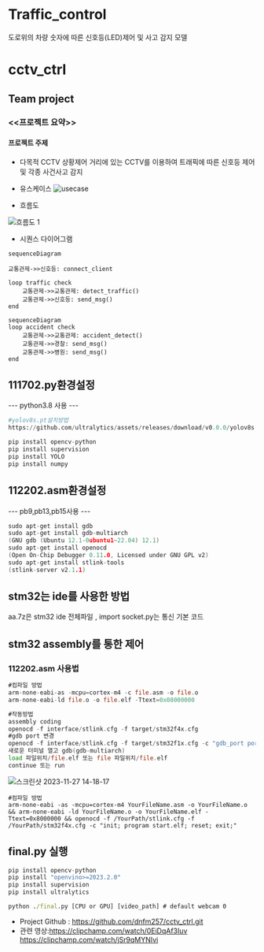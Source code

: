 # Traffic_control
도로위의 차량 숫자에 따른 신호등(LED)제어 및 사고 감지 모델

# cctv_ctrl

## Team project

### <<프로젝트 요약>>
#### 프로젝트 주제
* 다목적 CCTV 상황제어
거리에 있는 CCTV를 이용하여 트래픽에 따른 신호등 제어 및 각종 사건사고 감지

* 유스케이스
![usecase](https://github.com/toptgun/Traffic_control/assets/118237074/397e121a-f725-4e2a-b540-5715ce30ca79)

* 흐름도

![흐름도 1](https://github.com/toptgun/Traffic_control/assets/118237074/e7fff1ea-d044-4b16-b53f-a6c92f53a49d)

* 시퀀스 다이어그램
```mermaid
sequenceDiagram

교통관제->>신호등: connect_client

loop traffic check
    교통관제->>교통관제: detect_traffic()
    교통관제->>신호등: send_msg()
end
```

```mermaid
sequenceDiagram
loop accident check
    교통관제->>교통관제: accident_detect()
    교통관제->>경찰: send_msg()
    교통관제->>병원: send_msg()
end
```

## 111702.py환경설정  
--- python3.8 사용 ---
```py
#yolov8s.pt설치방법
https://github.com/ultralytics/assets/releases/download/v0.0.0/yolov8s.pt
```
```py
pip install opencv-python
pip install supervision
pip install YOLO
pip install numpy
```
## 112202.asm환경설정
--- pb9,pb13,pb15사용 ---
```c
sudo apt-get install gdb
sudo apt-get install gdb-multiarch
(GNU gdb (Ubuntu 12.1-0ubuntu1~22.04) 12.1)
sudo apt-get install openocd
(Open On-Chip Debugger 0.11.0, Licensed under GNU GPL v2)
sudo apt-get install stlink-tools
(stlink-server v2.1.1)
```
## stm32는 ide를 사용한 방법
aa.7z은 stm32 ide 전체파일 , import socket.py는 통신 기본 코드

## stm32 assembly를 통한 제어
### 112202.asm 사용법
```asm
#컴파일 방법
arm-none-eabi-as -mcpu=cortex-m4 -c file.asm -o file.o
arm-none-eabi-ld file.o -o file.elf -Ttext=0x08000000 
```
```asm
#작동방법
assembly coding
openocd -f interface/stlink.cfg -f target/stm32f4x.cfg
#gdb port 변경
openocd -f interface/stlink.cfg -f target/stm32f1x.cfg -c "gdb_port port_number"
새로운 터미널 열고 gdb(gdb-multiarch)
load 파일위치/file.elf 또는 file 파일위치/file.elf
continue 또는 run
```
![스크린샷 2023-11-27 14-18-17](https://github.com/dnfm257/cctv_ctrl/assets/143377935/090bf48d-04f3-40ce-9076-e364a6f46a72)
```통합 명령
#컴파일 방법
arm-none-eabi -as -mcpu=cortex-m4 YourFileName.asm -o YourFileName.o && arm-none-eabi -ld YourFileName.o -o YourFileName.elf -Ttext=0x8000000 && openocd -f /YourPath/stlink.cfg -f /YourPath/stm32f4x.cfg -c "init; program start.elf; reset; exit;"
```

## final.py 실행
```python
pip install opencv-python
pip install "openvino>=2023.2.0"
pip install supervision
pip install ultralytics
```

```cmd
python ./final.py [CPU or GPU] [video_path] # default webcam 0
```

* Project Github : https://github.com/dnfm257/cctv_ctrl.git
* 관련 영상:https://clipchamp.com/watch/0EiDqAf3Iuv
            https://clipchamp.com/watch/jSr9qMYNIvi



